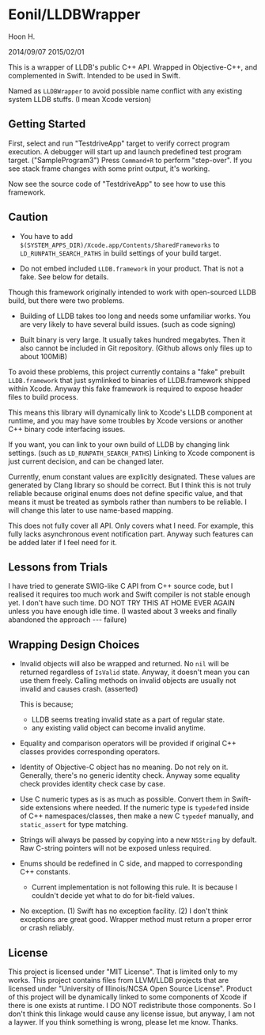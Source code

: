 Eonil/LLDBWrapper
=================
Hoon H.

2014/09/07
2015/02/01




This is a wrapper of LLDB's public C++ API.
Wrapped in Objective-C++, and complemented in Swift. 
Intended to be used in Swift.

Named as `LLDBWrapper` to avoid possible name conflict with any existing system LLDB stuffs.
(I mean Xcode version)







Getting Started
---------------
First, select and run "TestdriveApp" target to verify correct program execution.
A debugger will start up and launch predefined test program target. ("SampleProgram3")
Press `Command+R` to perform "step-over". If you see stack frame changes with some print
output, it's working.

Now see the source code of "TestdriveApp" to see how to use this framework.





Caution
-------

-	You have to add `$(SYSTEM_APPS_DIR)/Xcode.app/Contents/SharedFrameworks` to 
	`LD_RUNPATH_SEARCH_PATHS` in build settings of your build target.

-	Do not embed included `LLDB.framework` in your product. That is not a fake. See below 
	for details.

Though this framework originally intended to work with open-sourced LLDB build, but there were
two problems.

-	Building of LLDB takes too long and needs some unfamiliar works. You are very likely to 
	have several build issues. (such as code signing)

-	Built binary is very large. It usually takes hundred megabytes. Then it also cannot be
	included in Git repository. (Github allows only files up to about 100MiB)

To avoid these problems, this project currently contains a "fake" prebuilt `LLDB.framework` 
that just symlinked to binaries of LLDB.framework shipped within Xcode. Anyway this fake 
framework is required to expose header files to build process.

This means this library will dynamically link to Xcode's LLDB component at runtime, and you 
may have some troubles by Xcode versions or another C++ binary code interfacing issues. 

If you want, you can link to your own build of LLDB by changing link settings. (such as 
`LD_RUNPATH_SEARCH_PATHS`) Linking to Xcode component is just current decision, and can be 
changed later.

Currently, enum constant values are explicitly designated. These values are generated by Clang
library so should be correct. But I think this is not truly reliable because original enums 
does not define specific value, and that means it must be treated as symbols rather than 
numbers to be reliable. I will change this later to use name-based mapping. 

This does not fully cover all API. Only covers what I need.
For example, this fully lacks asynchronous event notification part. Anyway such features
can be added later if I feel need for it.





Lessons from Trials
---------------------------
I have tried to generate SWIG-like C API from C++ source code, but I realised it requires 
too much work and Swift compiler is not stable enough yet. I don't have such time. DO NOT 
TRY THIS AT HOME EVER AGAIN unless you have enough idle time. (I wasted about 3 weeks and
finally abandoned the approach --- failure)








Wrapping Design Choices
-----------------------
-	Invalid objects will also be wrapped and returned. No `nil` will be returned regardless of
	`IsValid` state. Anyway, it doesn't mean you can use them freely. Calling methods on invalid
	objects are usually not invalid and causes crash. (asserted)

	This is because;
	
	-	LLDB seems treating invalid state as a part of regular state.
	-	any existing valid object can become invalid anytime.
	
-	Equality and comparison operators will be provided if original C++ classes provides corresponding 
	operators.

-	Identity of Objective-C object has no meaning. Do not rely on it. Generally, there's no generic 
	identity check. Anyway some equality check provides identity check case by case.

-	Use C numeric types as is as much as possible. Convert them in Swift-side extensions where needed.
	If the numeric type is `typedef`ed inside of C++ namespaces/classes, then make a new C `typedef`
	manually, and `static_assert` for type matching.

-	Strings will always be passed by copying into a new `NSString` by default. Raw C-string pointers
	will not be exposed unless required.

-	Enums should be redefined in C side, and mapped to corresponding C++ constants.

	-	Current implementation is not following this rule. It is because I couldn't decide yet what to 
		do for bit-field values.

-	No exception. (1) Swift has no exception facility. (2) I don't think exceptions are great good.
	Wrapper method must return a proper error or crash reliably.








License
-------
This project is licensed under "MIT License". That is limited only to my works. This project
contains files from LLVM/LLDB projects that are licensed under 
"University of Illinois/NCSA Open Source License". Product of this project will be dynamically
linked to some components of Xcode if there is one exists at runtime. I DO NOT redistribute
those components. So I don't think this linkage would cause any license issue, but anyway, 
I am not a laywer. If you think something is wrong, please let me know. Thanks.



